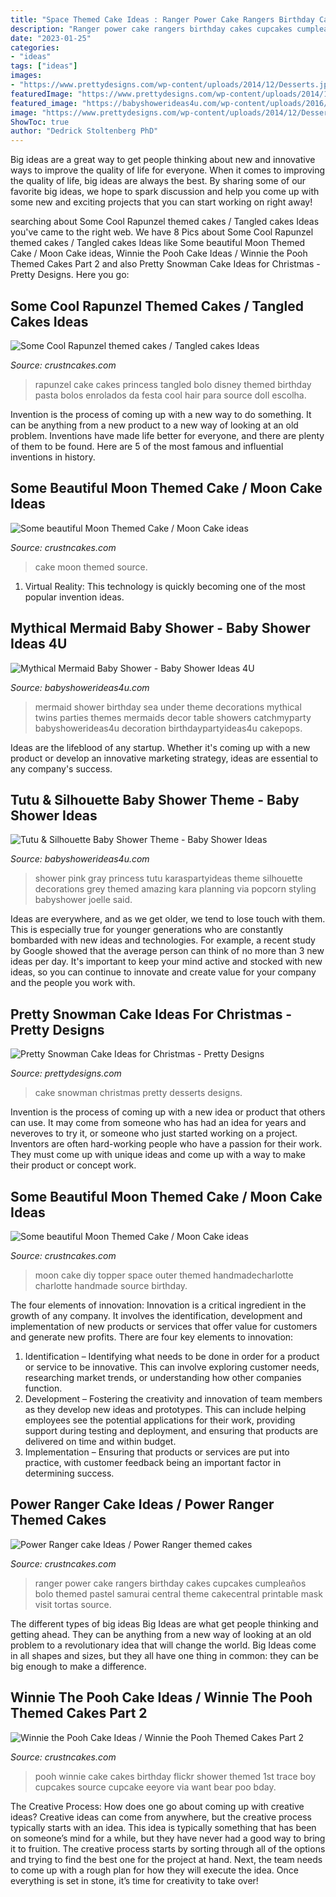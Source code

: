 ```yaml
---
title: "Space Themed Cake Ideas : Ranger Power Cake Rangers Birthday Cakes Cupcakes Cumpleaños Bolo Themed Pastel Samurai Central Theme Cakecentral Printable Mask Visit Tortas Source"
description: "Ranger power cake rangers birthday cakes cupcakes cumpleaños bolo themed pastel samurai central theme cakecentral printable mask visit tortas source"
date: "2023-01-25"
categories:
- "ideas"
tags: ["ideas"]
images:
- "https://www.prettydesigns.com/wp-content/uploads/2014/12/Desserts.jpg"
featuredImage: "https://www.prettydesigns.com/wp-content/uploads/2014/12/Desserts.jpg"
featured_image: "https://babyshowerideas4u.com/wp-content/uploads/2016/06/Mythical-Mermaid-Baby-Shower-Decor-600x797.jpg"
image: "https://www.prettydesigns.com/wp-content/uploads/2014/12/Desserts.jpg"
ShowToc: true
author: "Dedrick Stoltenberg PhD"
---
```



Big ideas are a great way to get people thinking about new and innovative ways to improve the quality of life for everyone. When it comes to improving the quality of life, big ideas are always the best. By sharing some of our favorite big ideas, we hope to spark discussion and help you come up with some new and exciting projects that you can start working on right away!

	

		
searching about Some Cool Rapunzel themed cakes / Tangled cakes Ideas you've came to the right web. We have 8 Pics about Some Cool Rapunzel themed cakes / Tangled cakes Ideas like Some beautiful Moon Themed Cake / Moon Cake ideas, Winnie the Pooh Cake Ideas / Winnie the Pooh Themed Cakes Part 2 and also Pretty Snowman Cake Ideas for Christmas - Pretty Designs. Here you go:
		
    
## Some Cool Rapunzel Themed Cakes / Tangled Cakes Ideas

<img loading=lazy src="http://www.crustncakes.com/blog/wp-content/uploads/2016/12/5fb2b81e7194b0770d6c47e7ddeb3091.jpg" onerror="this.onerror=null;this.src='https://tse4.mm.bing.net/th?id=OIP.pwE0yphLVsdF6EKB3SzsMwHaJ4&amp;pid=15.1';" alt="Some Cool Rapunzel themed cakes / Tangled cakes Ideas">

_Source: crustncakes.com_

>rapunzel cake cakes princess tangled bolo disney themed birthday pasta bolos enrolados da festa cool hair para source doll escolha. 

	

Invention is the process of coming up with a new way to do something. It can be anything from a new product to a new way of looking at an old problem. Inventions have made life better for everyone, and there are plenty of them to be found. Here are 5 of the most famous and influential inventions in history.

    
## Some Beautiful Moon Themed Cake / Moon Cake Ideas

<img loading=lazy src="https://www.crustncakes.com/blog/wp-content/uploads/2019/08/77b9c40c1fbd946b6a7979bec3c2759f.jpg" onerror="this.onerror=null;this.src='https://tse1.mm.bing.net/th?id=OIP.aR5AQp-xc0G9uCrGqalC4QHaJ4&amp;pid=15.1';" alt="Some beautiful Moon Themed Cake / Moon Cake ideas">

_Source: crustncakes.com_

>cake moon themed source. 

	

1. Virtual Reality: This technology is quickly becoming one of the most popular invention ideas.

    
## Mythical Mermaid Baby Shower - Baby Shower Ideas 4U

<img loading=lazy src="https://babyshowerideas4u.com/wp-content/uploads/2016/06/Mythical-Mermaid-Baby-Shower-Decor-600x797.jpg" onerror="this.onerror=null;this.src='https://tse1.mm.bing.net/th?id=OIP.FhH3Mru1gAqlFJEIUZtc2QHaJ1&amp;pid=15.1';" alt="Mythical Mermaid Baby Shower - Baby Shower Ideas 4U">

_Source: babyshowerideas4u.com_

>mermaid shower birthday sea under theme decorations mythical twins parties themes mermaids decor table showers catchmyparty babyshowerideas4u decoration birthdaypartyideas4u cakepops. 

	

Ideas are the lifeblood of any startup. Whether it's coming up with a new product or develop an innovative marketing strategy, ideas are essential to any company's success.

    
## Tutu &amp; Silhouette Baby Shower Theme - Baby Shower Ideas

<img loading=lazy src="https://babyshowerideas4u.com/wp-content/uploads/2014/02/197638_10151338347461324_672423923_n_600x900.jpg" onerror="this.onerror=null;this.src='https://tse2.mm.bing.net/th?id=OIP.WXQK6LJhKIgWN3I7213mEwHaLH&amp;pid=15.1';" alt="Tutu &amp; Silhouette Baby Shower Theme - Baby Shower Ideas">

_Source: babyshowerideas4u.com_

>shower pink gray princess tutu karaspartyideas theme silhouette decorations grey themed amazing kara planning via popcorn styling babyshower joelle said. 

	

Ideas are everywhere, and as we get older, we tend to lose touch with them. This is especially true for younger generations who are constantly bombarded with new ideas and technologies. For example, a recent study by Google showed that the average person can think of no more than 3 new ideas per day. It's important to keep your mind active and stocked with new ideas, so you can continue to innovate and create value for your company and the people you work with.

    
## Pretty Snowman Cake Ideas For Christmas - Pretty Designs

<img loading=lazy src="https://www.prettydesigns.com/wp-content/uploads/2014/12/Desserts.jpg" onerror="this.onerror=null;this.src='https://tse3.mm.bing.net/th?id=OIP.rMdNlepkS8zfmm23vQJ5igHaJ3&amp;pid=15.1';" alt="Pretty Snowman Cake Ideas for Christmas - Pretty Designs">

_Source: prettydesigns.com_

>cake snowman christmas pretty desserts designs. 

	

Invention is the process of coming up with a new idea or product that others can use. It may come from someone who has had an idea for years and neveroves to try it, or someone who just started working on a project. Inventors are often hard-working people who have a passion for their work. They must come up with unique ideas and come up with a way to make their product or concept work.

    
## Some Beautiful Moon Themed Cake / Moon Cake Ideas

<img loading=lazy src="https://www.crustncakes.com/blog/wp-content/uploads/2019/08/b739feb9cbdf952c1596a36632f08a9e.jpg" onerror="this.onerror=null;this.src='https://tse1.mm.bing.net/th?id=OIP.hhAmQ-oiIunvxvpQ3zcM_gHaLH&amp;pid=15.1';" alt="Some beautiful Moon Themed Cake / Moon Cake ideas">

_Source: crustncakes.com_

>moon cake diy topper space outer themed handmadecharlotte charlotte handmade source birthday. 

	

The four elements of innovation:
Innovation is a critical ingredient in the growth of any company. It involves the identification, development and implementation of new products or services that offer value for customers and generate new profits.
There are four key elements to innovation:
1) Identification – Identifying what needs to be done in order for a product or service to be innovative. This can involve exploring customer needs, researching market trends, or understanding how other companies function.
2) Development – Fostering the creativity and innovation of team members as they develop new ideas and prototypes. This can include helping employees see the potential applications for their work, providing support during testing and deployment, and ensuring that products are delivered on time and within budget. 
3) Implementation – Ensuring that products or services are put into practice, with customer feedback being an important factor in determining success.

    
## Power Ranger Cake Ideas / Power Ranger Themed Cakes

<img loading=lazy src="http://www.crustncakes.com/blog/wp-content/uploads/2015/11/bb4bfb7da55c7b1e43d491b1c6ab1438.jpg" onerror="this.onerror=null;this.src='https://tse4.mm.bing.net/th?id=OIP.5cjSF9OSCVgx1XP0DTw-ZQHaLH&amp;pid=15.1';" alt="Power Ranger cake Ideas / Power Ranger themed cakes">

_Source: crustncakes.com_

>ranger power cake rangers birthday cakes cupcakes cumpleaños bolo themed pastel samurai central theme cakecentral printable mask visit tortas source. 

	

The different types of big ideas
Big Ideas are what get people thinking and getting ahead. They can be anything from a new way of looking at an old problem to a revolutionary idea that will change the world. Big Ideas come in all shapes and sizes, but they all have one thing in common: they can be big enough to make a difference.

    
## Winnie The Pooh Cake Ideas / Winnie The Pooh Themed Cakes Part 2

<img loading=lazy src="http://www.crustncakes.com/blog/wp-content/uploads/2015/12/4acc6ccabbcb4cc6605d76bc69e07886.jpg" onerror="this.onerror=null;this.src='https://tse1.mm.bing.net/th?id=OIP.eJlGwnVoXbMfFUoYgCMdkAHaLH&amp;pid=15.1';" alt="Winnie the Pooh Cake Ideas / Winnie the Pooh Themed Cakes Part 2">

_Source: crustncakes.com_

>pooh winnie cake cakes birthday flickr shower themed 1st trace boy cupcakes source cupcake eeyore via want bear poo bday. 

	

The Creative Process: How does one go about coming up with creative ideas?
Creative ideas can come from anywhere, but the creative process typically starts with an idea. This idea is typically something that has been on someone’s mind for a while, but they have never had a good way to bring it to fruition. The creative process starts by sorting through all of the options and trying to find the best one for the project at hand. Next, the team needs to come up with a rough plan for how they will execute the idea. Once everything is set in stone, it’s time for creativity to take over!

